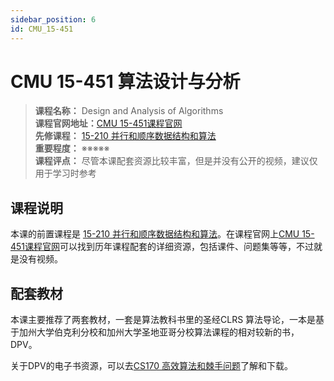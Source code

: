 ```yaml
---
sidebar_position: 6
id: CMU_15-451 
---
```


# CMU 15-451 算法设计与分析
>**课程名称：** Design and Analysis of Algorithms    
**课程官网地址：**[CMU 15-451课程官网](https://www.cs.cmu.edu/afs/cs/Web/People/15451/index.html)  
**先修课程：** [15-210 并行和顺序数据结构和算法](https://hackway.org/docs/cs/sophomore/algorithm/cs15210)   
**重要程度：** ※※※※※  
**课程评点：** 尽管本课配套资源比较丰富，但是并没有公开的视频，建议仅用于学习时参考

## 课程说明
本课的前置课程是 [15-210 并行和顺序数据结构和算法](https://hackway.org/docs/cs/sophomore/algorithm/cs15210)。在课程官网上[CMU 15-451课程官网](https://www.cs.cmu.edu/afs/cs/Web/People/15451/index.html)可以找到历年课程配套的详细资源，包括课件、问题集等等，不过就是没有视频。

## 配套教材
本课主要推荐了两套教材，一套是算法教科书里的圣经CLRS 算法导论，一本是基于加州大学伯克利分校和加州大学圣地亚哥分校算法课程的相对较新的书，DPV。

<Book img="https://hackweek-1251009918.cos.ap-shanghai.myqcloud.com/hackway/cs/s25648004.jpg" url="https://item.jd.com/11144230.html" title="算法导论（原书第3版）"></Book>

关于DPV的电子书资源，可以去[CS170 高效算法和棘手问题](https://hackway.org/docs/cs/sophomore/algorithm/cs170)了解和下载。

